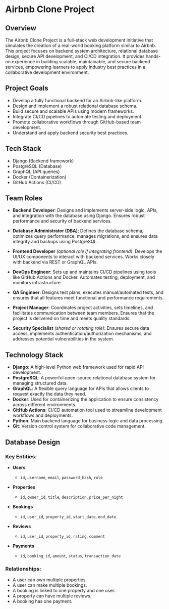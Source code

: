 # Airbnb Clone Project

## Overview

The Airbnb Clone Project is a full-stack web development initiative that simulates the creation of a real-world booking platform similar to Airbnb. This project focuses on backend system architecture, relational database design, secure API development, and CI/CD integration. It provides hands-on experience in building scalable, maintainable, and secure backend services, empowering learners to apply industry best practices in a collaborative development environment.

## Project Goals

* Develop a fully functional backend for an Airbnb-like platform.
* Design and implement a robust relational database schema.
* Build secure and scalable APIs using modern frameworks.
* Integrate CI/CD pipelines to automate testing and deployment.
* Promote collaborative workflows through GitHub-based team development.
* Understand and apply backend security best practices.

## Tech Stack  
- Django (Backend framework)  
- PostgreSQL (Database)  
- GraphQL (API queries)  
- Docker (Containerization)  
- GitHub Actions (CI/CD)

## Team Roles

- **Backend Developer**: Designs and implements server-side logic, APIs, and integration with the database using Django. Ensures robust performance and security of backend services.

- **Database Administrator (DBA)**: Defines the database schema, optimizes query performance, manages migrations, and ensures data integrity and backups using PostgreSQL.

- **Frontend Developer** *(optional role if integrating frontend)*: Develops the UI/UX components to interact with backend services. Works closely with backend via REST or GraphQL APIs.

- **DevOps Engineer**: Sets up and maintains CI/CD pipelines using tools like GitHub Actions and Docker. Automates testing, deployment, and monitors infrastructure.

- **QA Engineer**: Designs test plans, executes manual/automated tests, and ensures that all features meet functional and performance requirements.

- **Project Manager**: Coordinates project activities, sets timelines, and facilitates communication between team members. Ensures that the project is delivered on time and meets quality standards.

- **Security Specialist** *(shared or rotating role)*: Ensures secure data access, implements authentication/authorization mechanisms, and addresses potential vulnerabilities in the system. 

## Technology Stack

* **Django**: A high-level Python web framework used for rapid API development.
* **PostgreSQL**: A powerful open-source relational database system for managing structured data.
* **GraphQL**: A flexible query language for APIs that allows clients to request exactly the data they need.
* **Docker**: Used for containerizing the application to ensure consistency across different environments.
* **GitHub Actions**: CI/CD automation tool used to streamline development workflows and deployments.
* **Python**: Main backend language for business logic and data processing.
* **Git**: Version control system for collaborative code management.

## Database Design

### Key Entities:

* **Users**

  * `id`, `username`, `email`, `password_hash`, `role`
* **Properties**

  * `id`, `owner_id`, `title`, `description`, `price_per_night`
* **Bookings**

  * `id`, `user_id`, `property_id`, `start_date`, `end_date`
* **Reviews**

  * `id`, `user_id`, `property_id`, `rating`, `comment`
* **Payments**

  * `id`, `booking_id`, `amount`, `status`, `transaction_date`

### Relationships:

* A user can own multiple properties.
* A user can make multiple bookings.
* A booking is linked to one property and one user.
* A property can have multiple reviews.
* A booking has one payment.